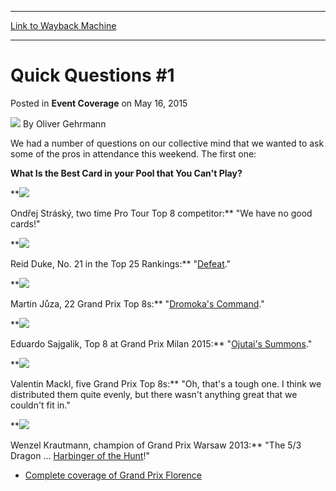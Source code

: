 
---
[Link to Wayback Machine](https://web.archive.org/web/20150518235926/http://magic.wizards.com/en/events/coverage/gpflo15/quick-questions-1-2015-05-16)

[_metadata_:author]:- "Oliver Gehrmann"
[_metadata_:description]:- "We had a number of questions on our collective mind that we wanted to ask some of the pros in attendance this weekend. The first one: What Is the Best Card in your Pool that You Can't Play?  Ondřej Stráský, two time Pro Tour Top 8 competitor: `We have no good cards!`"
[_metadata_:generator]:- "Drupal 7 (http://drupal.org)"
[_metadata_:node]:- "389541"
[_metadata_:publish_date]:- "2015-05-16"
[_metadata_:source]:- "div-main-content"
[_metadata_:title]:- "Quick Questions #1"
[_metadata_:wayback_capture_timestamp]:- "2015-05-18 23:59:26"
[_metadata_:wayback_raw_url]:- "https://web.archive.org/web/20150518235926id_/http://magic.wizards.com/en/events/coverage/gpflo15/quick-questions-1-2015-05-16"
[_metadata_:wayback_url]:- "http://magic.wizards.com/en/events/coverage/gpflo15/quick-questions-1-2015-05-16"
---


Quick Questions #1
==================



 Posted in **Event Coverage**
 on May 16, 2015 






![](https://media.magic.wizards.com/styles/auth_small/public/images/person/Oliver-Gehrmann.jpg)
By Oliver Gehrmann











We had a number of questions on our collective mind that we wanted to ask some of the pros in attendance this weekend. The first one:



**What Is the Best Card in your Pool that You Can't Play?**



**![](https://media.wizards.com/2015/events/gpflo15/GPFLO15_qq_strasky.jpg)  

Ondřej Stráský, two time Pro Tour Top 8 competitor:** "We have no good cards!"


**![](https://media.wizards.com/2015/events/gpflo15/GPFLO15_qq_duke.jpg)  

Reid Duke, No. 21 in the Top 25 Rankings:** "[Defeat](http://gatherer.wizards.com/Pages/Card/Details.aspx?name=Defeat)."


**![](https://media.wizards.com/2015/events/gpflo15/GPFLO15_qq_juza.jpg)  

Martin Jůza, 22 Grand Prix Top 8s:** "[Dromoka's Command](http://gatherer.wizards.com/Pages/Card/Details.aspx?name=Dromoka%27s+Command)."


**![](https://media.wizards.com/2015/events/gpflo15/GPFLO15_qq_sajgalik.jpg)  

Eduardo Sajgalik, Top 8 at Grand Prix Milan 2015:** "[Ojutai's Summons](http://gatherer.wizards.com/Pages/Card/Details.aspx?name=Ojutai%27s+Summons)."


**![](https://media.wizards.com/2015/events/gpflo15/GPFLO15_qq_mackl.jpg)  

Valentin Mackl, five Grand Prix Top 8s:** "Oh, that's a tough one. I think we distributed them quite evenly, but there wasn't anything great that we couldn't fit in."


**![](https://media.wizards.com/2015/events/gpflo15/GPFLO15_qq_krautmann.jpg)  

Wenzel Krautmann, champion of Grand Prix Warsaw 2013:** "The 5/3 Dragon … [Harbinger of the Hunt](http://gatherer.wizards.com/Pages/Card/Details.aspx?name=Harbinger+of+the+Hunt)!"


* [Complete coverage of Grand Prix Florence](/node/384351)






